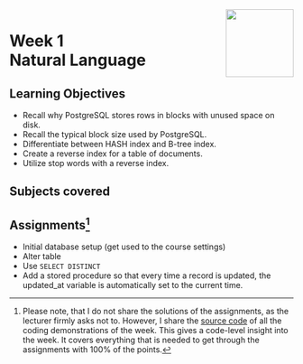 <a href="../">
  <img src="/img/JSON_and_Natural_Language_Processing_in_PostgreSQL_logo.avif" width="120" align="right">
</a>

# Week 1 <br> Natural Language

## Learning Objectives
- Recall why PostgreSQL stores rows in blocks with unused space on disk.
- Recall the typical block size used by PostgreSQL.
- Differentiate between HASH index and B-tree index.
- Create a reverse index for a table of documents.
- Utilize stop words with a reverse index.

## Subjects covered


## Assignments[^1]
- Initial database setup (get used to the course settings)
- Alter table
- Use `SELECT DISTINCT`
- Add a stored procedure so that every time a record is updated, the updated_at variable is automatically set to the current time. 

[^1]:Please note, that I do not share the solutions of the assignments, as the lecturer firmly asks not to. However, I share the [source code](./demos.sql) of all the coding demonstrations of the week. This gives a code-level insight into the week. It covers everything that is needed to get through the assignments with 100% of the points.

